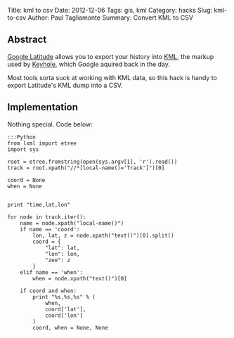 Title: kml to csv
Date: 2012-12-06
Tags: gis, kml
Category: hacks
Slug: kml-to-csv
Author: Paul Tagliamonte
Summary: Convert KML to CSV

Abstract
--------

[Google Latitude](https://latitude.google.com/) allows you to export your
history into [KML](http://en.wikipedia.org/wiki/Keyhole_Markup_Language),
the markup used by [Keyhole](http://en.wikipedia.org/wiki/Keyhole,_Inc), which
Google aquired back in the day.

Most tools sorta suck at working with KML data, so this hack is handy to export
Latitude's KML dump into a CSV.


Implementation
--------------

Nothing special. Code below:


    :::Python
    from lxml import etree
    import sys

    root = etree.fromstring(open(sys.argv[1], 'r').read())
    track = root.xpath("//*[local-name()='Track']")[0]

    coord = None
    when = None


    print "time,lat,lon"

    for node in track.iter():
        name = node.xpath("local-name()")
        if name == 'coord':
            lon, lat, z = node.xpath("text()")[0].split()
            coord = {
                "lat": lat,
                "lon": lon,
                "zee": z
            }
        elif name == 'when':
            when = node.xpath("text()")[0]

        if coord and when:
            print "%s,%s,%s" % (
                when,
                coord['lat'],
                coord['lon']
            )
            coord, when = None, None
